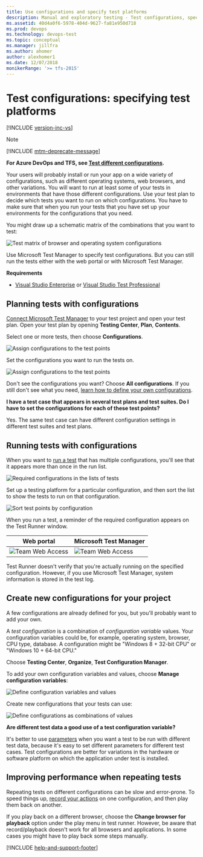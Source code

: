 ```yaml
---
title: Use configurations and specify test platforms
description: Manual and exploratory testing - Test configurations, specifying test platforms when you want to test web applications
ms.assetid: 40d4a0f6-5978-404d-9627-fa81e950d718
ms.prod: devops
ms.technology: devops-test
ms.topic: conceptual
ms.manager: jillfra
ms.author: ahomer
author: alexhomer1
ms.date: 12/07/2018
monikerRange: '>= tfs-2015'
---
```


# Test configurations: specifying test platforms

[!INCLUDE [version-inc-vs](../_shared/version-inc-vs.md)]

>[!NOTE]
>[!INCLUDE [mtm-deprecate-message](../_shared/mtm-deprecate-message.md)]

**For Azure DevOps and TFS, see [Test different configurations](../test-different-configurations.md).**

Your users will probably install or run your app on a wide variety of configurations, such as different operating systems, web browsers, and other variations. You will want to run at least some of your tests in environments that have those different configurations. Use your test plan to decide which tests you want to run on which configurations. You have to make sure that when you run your tests that you have set up your environments for the configurations that you need.

You might draw up a schematic matrix of the combinations that you want to test:

![Test matrix of browser and operating system configurations](../_img/_shared/testing-configurations-schematic.png)

Use Microsoft Test Manager to specify test configurations. But you can still run the tests either with the web portal or with Microsoft Test Manager.

**Requirements**

* [Visual Studio Enterprise](https://visualstudio.microsoft.com/downloads/) or [Visual Studio Test Professional ](https://visualstudio.microsoft.com/vs/test-professional/)

## Planning tests with configurations  
 
[Connect Microsoft Test Manager](connect-microsoft-test-manager-to-your-team-project-and-test-plan.md)
to your test project and open your test plan. Open your test plan by opening **Testing Center**, **Plan**, **Contents**. 

Select one or more tests, then choose **Configurations**.

![Assign configurations to the test points](_img/test-configurations-specifying-test-platforms/mtmconfig-01.png)

Set the configurations you want to run the tests on.

![Assign configurations to the test points](_img/test-configurations-specifying-test-platforms/mtmconfig-02.png)

Don't see the configurations you want? Choose **All configurations**. If you still don't see what you need, 
[learn how to define your own configurations](#create-new).

**I have a test case that appears in several test plans and test suites. Do I have to set the configurations for each of these test points?**

Yes. The same test case can have different configuration settings in different test suites and test plans.

## Running tests with configurations  

When you want to [run a test](run-manual-tests-with-microsoft-test-manager.md)
that has multiple configurations, you'll see that it appears more than once in the run list. 

![Required configurations in the lists of tests](_img/test-configurations-specifying-test-platforms/mtmconfig-03.png) 

Set up a testing platform for a particular configuration, and then sort the list to show the tests to run on that configuration.

![Sort test points by configuration](_img/test-configurations-specifying-test-platforms/mtmconfig-04.png) 

When you run a test, a reminder of the required configuration appears on the Test Runner window.

| Web portal | Microsoft Test Manager |
| --- | --- |
| ![Team Web Access](_img/test-configurations-specifying-test-platforms/mtmconfig-05.png) | ![Team Web Access](_img/test-configurations-specifying-test-platforms/mtmconfig-05a.png) |
  
Test Runner doesn't verify that you're actually running on the specified configuration. 
However, if you use Microsoft Test Manager, system information is stored in the test log.

<a name="create-new"></a>
## Create new configurations for your project  

A few configurations are already defined for you, but you'll probably want to add your own.

A _test configuration_ is a combination of _configuration variable_ values. Your configuration variables could be, 
for example, operating system, browser, CPU type, database. A configuration might be "Windows 8 + 32-bit CPU" or "Windows 10 + 64-bit CPU." 

Choose **Testing Center**, **Organize**, **Test Configuration Manager**. 

To add your own configuration variables and values, choose **Manage configuration variables**:

![Define configuration variables and values](_img/test-configurations-specifying-test-platforms/mtmconfig-06.png)

Create new configurations that your tests can use:

![Define configurations as combinations of values](_img/test-configurations-specifying-test-platforms/mtmconfig-07.png)

**Are different test data a good use of a test configuration variable?**

It's better to use [parameters](../repeat-test-with-different-data.md)
when you want a test to be run with different test data, because it's easy to set different parameters for different test cases. 
Test configurations are better for variations in the hardware or software platform on which the application under test is installed. 

## Improving performance when repeating tests  

Repeating tests on different configurations can be slow and error-prone.
To speed things up, [record your actions](record-play-back-manual-tests.md) on one configuration,
and then play them back on another. 

If you play back on a different browser, choose the **Change browser for playback** option under the play menu in test runner. 
However, be aware that record/playback doesn't work for all browsers and applications. In some cases you might have to play back some steps manually.
  
[!INCLUDE [help-and-support-footer](../_shared/help-and-support-footer.md)] 
